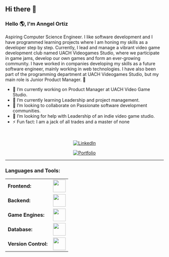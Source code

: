 ## Hi there 👋

<!--
**Anngel-o/Anngel-o** is a ✨ _special_ ✨ repository because its `README.md` (this file) appears on your GitHub profile.
-->
<link rel="stylesheet" type='text/css' href="https://cdn.jsdelivr.net/gh/devicons/devicon@latest/devicon.min.css" />

### Hello 🌎, I'm Anngel Ortiz

Aspiring Computer Science Engineer. I like software development and I have programmed learning projects where I am honing my skills as a developer step by step. Currently, I lead and manage a vibrant video game development club named UACH Videogames Studio, where we participate in game jams, develop our own games and form an ever-growing community. I have worked in companies developing my skills as a future software engineer, mainly working in web technologies. I have also been part of the programming department at UACH Videogames Studio, but my main role is Junior Product Manager. 🚀


- 🔭 I’m currently working on Product Manager at UACH Video Game Studio.
- 🌱 I’m currently learning Leadership and project management.
- 👯 I’m looking to collaborate on Passionate software development communities.
- 🤔 I’m looking for help with Leadership of an indie video game studio.
- ⚡ Fun fact: I am a jack of all trades and a master of none

<br>
<p align="center">
  <a href="https://www.linkedin.com/in/anngel-ortiz-175910283/" target="_blank">
    <img src="https://img.shields.io/badge/Connect-LinkedIn-blue?style=for-the-badge&logo=linkedin" alt="LinkedIn">
  </a>
</p>

<p align="center">
  <a href="https://anngel-o.github.io/Portafolio-AO/" target="_blank">
    <img src="https://img.shields.io/badge/Visit-Portfolio-orange?style=for-the-badge&logo=web" alt="Portfolio">
  </a>
</p>


------


<h3 align="left">Languages and Tools:</h3>
<table>
    <tr>
        <td style="font-weight: bold; padding-right: 10px; vertical-align: center;">Frontend:</td>
        <td><img height="40" src="https://skillicons.dev/icons?i=html,css,js,ts,react,figma"/></td>
    </tr>
    <tr>
        <td style="font-weight: bold; padding-right: 10px; vertical-align: center; border: none;">Backend:</td>
        <td><img height="40" src="https://skillicons.dev/icons?i=java,python,nodejs"/></td>
    </tr>
    <tr>
        <td style="font-weight: bold; padding-right: 10px; vertical-align: center; border: none;">Game Engines:</td>
        <td><img height="40" src="https://skillicons.dev/icons?i=unity,cs"/></td>
    </tr>
    <tr>
        <td style="font-weight: bold; padding-right: 10px; vertical-align: center; border: none;">Database:</td>
        <td><img height="40" src="https://skillicons.dev/icons?i=mysql,postgresql,mongodb"/></td>
    </tr>
    <tr>
        <td style="font-weight: bold; padding-right: 10px; vertical-align: center; border: none;">Version Control:</td>
        <td><img height="40" src="https://skillicons.dev/icons?i=git,github,gitlab"/></td>
    </tr>
<!--     <tr>
        <td style="font-weight: bold; padding-right: 10px; vertical-align: center; border: none;">DevOps:</td>
        <td><img height="40" src="https://skillicons.dev/icons?i=docker,githubactions,gitlarun"/></td>
    </tr> -->
<!--     <tr>
        <td style="font-weight: bold; padding-right: 10px; vertical-align: center; border: none;">Ides:</td>
        <td><img height="40" src="https://skillicons.dev/icons?i=vscode,visualstudio,colab"/></td>
    </tr> -->
<!--     <tr>
        <td style="font-weight: bold; padding-right: 10px; vertical-align: center; border: none;">Operating Systems:</td>
        <td><img height="40" src="https://skillicons.dev/icons?i=windows,ubuntu"/></td>
    </tr> -->
</table>
